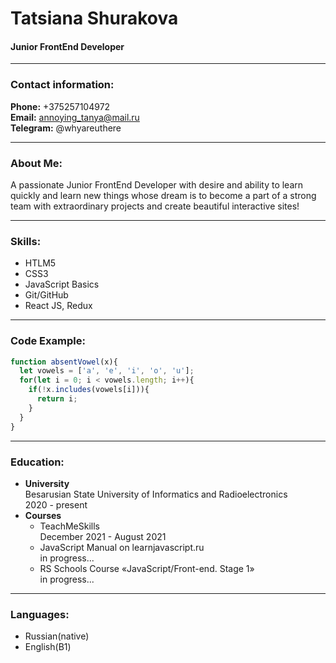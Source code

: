 # Tatsiana Shurakova
#### Junior FrontEnd Developer
***
### __Contact information:__  
__Phone:__ +375257104972  
__Email:__ annoying_tanya@mail.ru  
__Telegram:__ @whyareuthere
***
### __About Me:__

A passionate Junior FrontEnd Developer with desire and ability to learn quickly and learn new things whose dream is to become a part of a strong team with extraordinary projects and create beautiful interactive sites!

***
### __Skills:__

- HTLM5
- CSS3
- JavaScript Basics
- Git/GitHub
- React JS, Redux
***
### __Code Example:__
```JavaScript
function absentVowel(x){
  let vowels = ['a', 'e', 'i', 'o', 'u'];
  for(let i = 0; i < vowels.length; i++){
    if(!x.includes(vowels[i])){
      return i;
    }
  }
}
```

***
### __Education:__ 
- __University__   
Besarusian State University of Informatics and Radioelectronics  
2020 - present 
- __Courses__  
   - TeachMeSkills  
   December 2021 - August 2021   
   - JavaScript Manual on learnjavascript.ru  
   in progress...
   - RS Schools Course «JavaScript/Front-end. Stage 1»  
   in progress...
***

### __Languages:__  
- Russian(native)
- English(B1)
